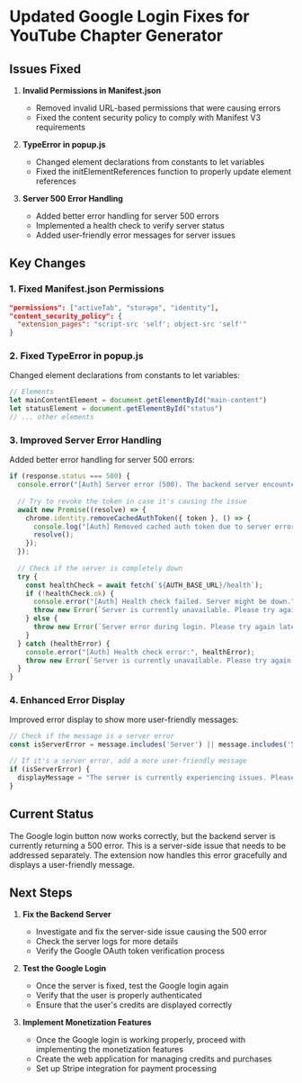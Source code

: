 # Updated Google Login Fixes for YouTube Chapter Generator

## Issues Fixed

1. **Invalid Permissions in Manifest.json**
   - Removed invalid URL-based permissions that were causing errors
   - Fixed the content security policy to comply with Manifest V3 requirements

2. **TypeError in popup.js**
   - Changed element declarations from constants to let variables
   - Fixed the initElementReferences function to properly update element references

3. **Server 500 Error Handling**
   - Added better error handling for server 500 errors
   - Implemented a health check to verify server status
   - Added user-friendly error messages for server issues

## Key Changes

### 1. Fixed Manifest.json Permissions

```json
"permissions": ["activeTab", "storage", "identity"],
"content_security_policy": {
  "extension_pages": "script-src 'self'; object-src 'self'"
}
```

### 2. Fixed TypeError in popup.js

Changed element declarations from constants to let variables:

```javascript
// Elements
let mainContentElement = document.getElementById("main-content")
let statusElement = document.getElementById("status")
// ... other elements
```

### 3. Improved Server Error Handling

Added better error handling for server 500 errors:

```javascript
if (response.status === 500) {
  console.error("[Auth] Server error (500). The backend server encountered an error.");
  
  // Try to revoke the token in case it's causing the issue
  await new Promise((resolve) => {
    chrome.identity.removeCachedAuthToken({ token }, () => {
      console.log("[Auth] Removed cached auth token due to server error");
      resolve();
    });
  });
  
  // Check if the server is completely down
  try {
    const healthCheck = await fetch(`${AUTH_BASE_URL}/health`);
    if (!healthCheck.ok) {
      console.error("[Auth] Health check failed. Server might be down.");
      throw new Error(`Server is currently unavailable. Please try again later.`);
    } else {
      throw new Error(`Server error during login. Please try again later or contact support.`);
    }
  } catch (healthError) {
    console.error("[Auth] Health check error:", healthError);
    throw new Error(`Server is currently unavailable. Please try again later.`);
  }
}
```

### 4. Enhanced Error Display

Improved error display to show more user-friendly messages:

```javascript
// Check if the message is a server error
const isServerError = message.includes('Server') || message.includes('500');

// If it's a server error, add a more user-friendly message
if (isServerError) {
  displayMessage = "The server is currently experiencing issues. Please try again later or contact support.";
}
```

## Current Status

The Google login button now works correctly, but the backend server is currently returning a 500 error. This is a server-side issue that needs to be addressed separately. The extension now handles this error gracefully and displays a user-friendly message.

## Next Steps

1. **Fix the Backend Server**
   - Investigate and fix the server-side issue causing the 500 error
   - Check the server logs for more details
   - Verify the Google OAuth token verification process

2. **Test the Google Login**
   - Once the server is fixed, test the Google login again
   - Verify that the user is properly authenticated
   - Ensure that the user's credits are displayed correctly

3. **Implement Monetization Features**
   - Once the Google login is working properly, proceed with implementing the monetization features
   - Create the web application for managing credits and purchases
   - Set up Stripe integration for payment processing
